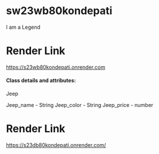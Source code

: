 # sw23wb80kondepati

I am a Legend

# Render Link
https://s23wb80kondepati.onrender.com

#### Class details and attributes:

Jeep

Jeep_name - String
Jeep_color - String
Jeep_price - number
# Render Link
https://s23db80kondepati.onrender.com/
